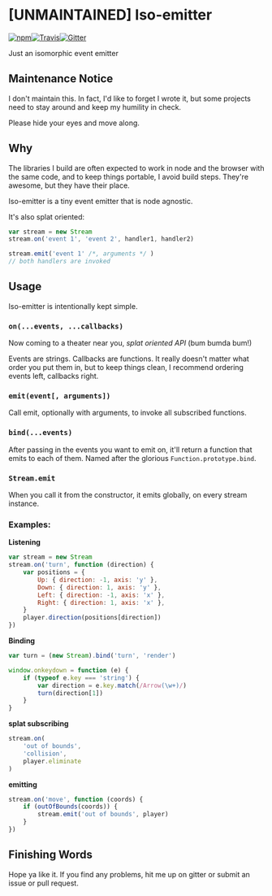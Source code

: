 # [UNMAINTAINED] Iso-emitter
[![npm](https://img.shields.io/npm/v/npm.svg?style=flat-square)](https://www.npmjs.com/package/iso-emitter)[![Travis](https://img.shields.io/travis/PsychoLlama/iso-emitter.svg?style=flat-square)](https://travis-ci.org/PsychoLlama/iso-emitter)[![Gitter](https://img.shields.io/badge/chat-on%20gitter-red.svg?style=flat-square)](https://gitter.im/PsychoLlama/iso-emitter)

Just an isomorphic event emitter

## Maintenance Notice
I don't maintain this. In fact, I'd like to forget I wrote it, but some projects need to stay around and keep my humility in check.

Please hide your eyes and move along.

## Why
The libraries I build are often expected to work
in node and the browser with the same code,
and to keep things portable, I avoid build steps.
They're awesome, but they have their place.

Iso-emitter is a tiny event emitter that
is node agnostic.

It's also splat oriented:

```javascript
var stream = new Stream
stream.on('event 1', 'event 2', handler1, handler2)

stream.emit('event 1' /*, arguments */ )
// both handlers are invoked
```

## Usage
Iso-emitter is intentionally kept simple.

### `on(...events, ...callbacks)`
Now coming to a theater near you, *splat oriented API* (bum bumda bum!)

Events are strings. Callbacks are functions. It really doesn't matter what
order you put them in, but to keep things clean, I recommend
ordering events left, callbacks right.

### `emit(event[, arguments])`
Call emit, optionally with arguments, to invoke all subscribed functions.

### `bind(...events)`
After passing in the events you want to emit on, it'll return a function
that emits to each of them. Named after the glorious `Function.prototype.bind`.

### `Stream.emit`
When you call it from the constructor, it emits globally, on every
stream instance.

### Examples:

**Listening**
```javascript
var stream = new Stream
stream.on('turn', function (direction) {
	var positions = {
		Up: { direction: -1, axis: 'y' },
		Down: { direction: 1, axis: 'y' },
		Left: { direction: -1, axis: 'x' },
		Right: { direction: 1, axis: 'x' },
	}
	player.direction(positions[direction])
})
```

**Binding**
```javascript
var turn = (new Stream).bind('turn', 'render')

window.onkeydown = function (e) {
	if (typeof e.key === 'string') {
		var direction = e.key.match(/Arrow(\w+)/)
		turn(direction[1])
	}
}
```

**splat subscribing**
```javascript
stream.on(
	'out of bounds',
	'collision',
	player.eliminate
)
```

**emitting**
```javascript
stream.on('move', function (coords) {
	if (outOfBounds(coords)) {
		stream.emit('out of bounds', player)
	}
})
```

## Finishing Words

Hope ya like it. If you find any problems, hit me up on gitter or submit
an issue or pull request.
